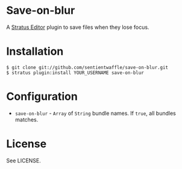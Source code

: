 # Save-on-blur
A [Stratus Editor](http://stratuseditor.com/) plugin to save files when
they lose focus.

# Installation

    $ git clone git://github.com/sentientwaffle/save-on-blur.git
    $ stratus plugin:install YOUR_USERNAME save-on-blur

# Configuration

  * `save-on-blur` - `Array` of `String` bundle names.
    If `true`, all bundles matches.

# License
See LICENSE.
